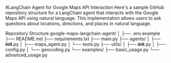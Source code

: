 #LangChain Agent for Google Maps API Interaction
Here's a sample GitHub repository structure for a LangChain agent that interacts with the Google Maps API using natural language. This implementation allows users to ask questions about locations, directions, and places in natural language.

Repository Structure
google-maps-langchain-agent/
│
├── .env.example
├── README.md
├── requirements.txt
├── main.py
├── agents/
│   ├── __init__.py
│   ├── maps_agent.py
│   └── tools.py
├── utils/
│   ├── __init__.py
│   ├── config.py
│   └── geocoding.py
└── examples/
    ├── basic_usage.py
    └── advanced_usage.py